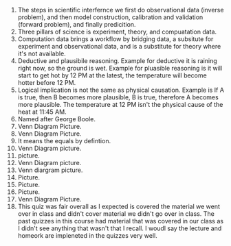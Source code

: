 1. The steps in scientific interfernce we first do observational data (inverse problem),
   and then model construction, calibration and validation (forward problem), and finally predicition.
2. Three pillars of science is experiment, theory, and compuatation data.
3. Computation data brings a workflow by bridging data, a subsitute for experiment and observational data,
   and is a substitute for theory where it's not available.
4. Deductive and plausibile reasoning. Example for deductive it is raining right now, so the ground is wet.
   Example for pluasible reasoning is it will start to get hot by 12 PM at the latest, the temperature will become hotter before 12 PM.
5. Logical implication is not the same as physical causation. Example is If A is true, then B becomes more plausible,
   B is true, therefore A becomes more plausible. The temperature at 12 PM isn't the physical cause of the heat at 11:45 AM.
6. Named after George Boole.
7. Venn Diagram Picture.    
8. Venn Diagram Picture.  
9. It means the equals by defintion.
10. Venn Diagram picture.
11. picture.
12. Venn Diagram picture.
13. Venn diargram picture.
14. Picture.
15. Picture.
16. Picture.
17. Venn Diagram Picture.
18. This quiz was fair overall as I expected is covered the material we went over in class
    and didn't cover material we didn't go over in class. The past quizzes in this course had material
    that was covered in our class as I didn't see anything that wasn't that I recall. I woudl say the lecture and homeork are impleneted
    in the quizzes very well.  
